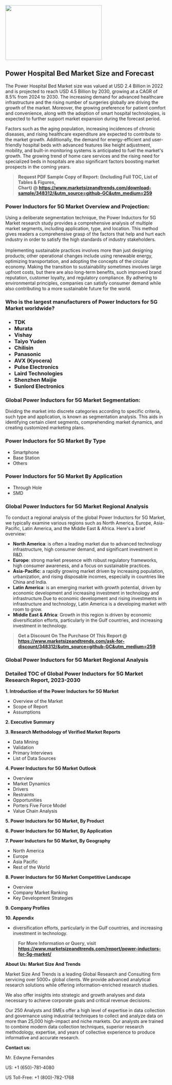 <p><img class="alignnone size-medium wp-image-20088" src="https://ffe5etoiles.com/wp-content/uploads/2024/12/MST1-300x171.png" alt="" width="300" height="171" /></p><h2>Power Hospital Bed Market Size and Forecast</h2><p>The Power Hospital Bed Market size was valued at USD 2.4 Billion in 2022 and is projected to reach USD 4.5 Billion by 2030, growing at a CAGR of 8.5% from 2024 to 2030. The increasing demand for advanced healthcare infrastructure and the rising number of surgeries globally are driving the growth of the market. Moreover, the growing preference for patient comfort and convenience, along with the adoption of smart hospital technologies, is expected to further support market expansion during the forecast period.</p><p>Factors such as the aging population, increasing incidences of chronic diseases, and rising healthcare expenditure are expected to contribute to the market growth. Additionally, the demand for energy-efficient and user-friendly hospital beds with advanced features like height adjustment, mobility, and built-in monitoring systems is anticipated to fuel the market's growth. The growing trend of home care services and the rising need for specialized beds in hospitals are also significant factors boosting market prospects in the coming years.</p></p><blockquote id="" class=""><strong>Request PDF Sample Copy of Report: (Including Full TOC, List of Tables &amp; Figures, Chart)&nbsp;@&nbsp;<strong><a href="https://www.marketsizeandtrends.com/download-sample/348312/&utm_source=github-GC&utm_medium=259" target="_blank">https://www.marketsizeandtrends.com/download-sample/348312/&utm_source=github-GC&utm_medium=259</a></strong></strong></blockquote><h3 id="" class="">Power Inductors for 5G Market&nbsp;Overview and Projection:</h3><p id="" class="">Using a deliberate segmentation technique, the Power Inductors for 5G Market research study provides a comprehensive analysis of multiple market segments, including application, type, and location. This method gives readers a comprehensive grasp of the factors that help and hurt each industry in order to satisfy the high standards of industry stakeholders. <br /> <br />Implementing sustainable practices involves more than just designing products; other operational changes include using renewable energy, optimizing transportation, and adopting the concepts of the circular economy. Making the transition to sustainability sometimes involves large upfront costs, but there are also long-term benefits, such improved brand reputation, customer loyalty, and regulatory compliance. By adhering to environmental principles, companies can satisfy consumer demand while also contributing to a more sustainable future for the world.</p><h3 id="" class="">Who is the largest manufacturers of&nbsp;Power Inductors for 5G Market worldwide?</h3><h3 class=""><p><ul><li>TDK </li><li> Murata </li><li> Vishay </li><li> Taiyo Yuden </li><li> Chilisin </li><li> Panasonic </li><li> AVX (Kyocera) </li><li> Pulse Electronics </li><li> Laird Technologies </li><li> Shenzhen Maijie </li><li> Sunlord Electronics</li></ul></p></h3><h3 id="" class="">Global&nbsp;Power Inductors for 5G Market Segmentation:</h3><p id="" class="">Dividing the market into discrete categories according to specific criteria, such type and application, is known as segmentation analysis. This aids in identifying certain client segments, comprehending market dynamics, and creating customized marketing plans.</p><h3 id="" class="">Power Inductors for 5G Market&nbsp;By Type</h3><p><p><ul><li>Smartphone</li><li> Base Station</li><li> Others</p></li></ul></p></p><h3 id="" class="">Power Inductors for 5G Market&nbsp;By Application</h3><p class=""><p><ul><li>Through Hole</li><li> SMD</li></ul></p></p><h3 id="" class="">Global Power Inductors for 5G Market Regional Analysis</h3><p id="" class="">To conduct a regional analysis of the global Power Inductors for 5G Market, we typically examine various regions such as North America, Europe, Asia-Pacific, Latin America, and the Middle East &amp; Africa. Here's a brief overview:</p><ul><li><strong>North America</strong>: is often a leading market due to advanced technology infrastructure, high consumer demand, and significant investment in R&amp;D.</li><li><strong>Europe</strong>: strong market presence with robust regulatory frameworks, high consumer awareness, and a focus on sustainable practices.</li><li><strong>Asia-Pacific</strong>: a rapidly growing market driven by increasing population, urbanization, and rising disposable incomes, especially in countries like China and India.</li><li><strong>Latin America</strong>: is an emerging market with growth potential, driven by economic development and increasing investment in technology and infrastructure.Due to economic development and rising investments in infrastructure and technology, Latin America is a developing market with room to grow.</li><li><strong>Middle East &amp; Africa</strong>: Growth in this region is driven by economic diversification efforts, particularly in the Gulf countries, and increasing investment in technology.</li></ul><blockquote id="" class=""><strong>Get a Discount On The Purchase Of This Report @ <strong><a href="https://www.marketsizeandtrends.com/ask-for-discount/348312/&utm_source=github-GC&utm_medium=259" target="_blank">https://www.marketsizeandtrends.com/ask-for-discount/348312/&utm_source=github-GC&utm_medium=259</a></strong></strong></blockquote><h3 id="" class="">Global Power Inductors for 5G Market Regional Analysis</h3><h3 id="" class="">Detailed TOC of Global Power Inductors for 5G Market Research Report, 2023-2030</h3><p id="" class=""><strong>1. Introduction of the Power Inductors for 5G Market</strong></p><ul><li>Overview of the Market</li><li>Scope of Report</li><li>Assumptions</li></ul><p id="" class=""><strong>2. Executive Summary</strong></p><p id="" class=""><strong>3. Research Methodology of Verified Market Reports</strong></p><ul><li>Data Mining</li><li>Validation</li><li>Primary Interviews</li><li>List of Data Sources</li></ul><p id="" class=""><strong>4. Power Inductors for 5G Market Outlook</strong></p><ul><li>Overview</li><li>Market Dynamics</li><li>Drivers</li><li>Restraints</li><li>Opportunities</li><li>Porters Five Force Model</li><li>Value Chain Analysis</li></ul><p id="" class=""><strong>5. Power Inductors for 5G Market, By Product</strong></p><p id="" class=""><strong>6. Power Inductors for 5G Market, By Application</strong></p><p id="" class=""><strong>7. Power Inductors for 5G Market, By Geography</strong></p><ul><li>North America</li><li>Europe</li><li>Asia Pacific</li><li>Rest of the World</li></ul><p id="" class=""><strong>8. Power Inductors for 5G Market Competitive Landscape</strong></p><ul><li>Overview</li><li>Company Market Ranking</li><li>Key Development Strategies</li></ul><p id="" class=""><strong>9. Company Profiles</strong></p><p id="" class=""><strong>10. Appendix</strong></p><ul><li>diversification efforts, particularly in the Gulf countries, and increasing investment in technology.</li></ul><blockquote id="" class=""><strong>For More Information or Query, visit <strong><strong><a href="https://www.marketsizeandtrends.com/report/power-inductors-for-5g-market/" target="_blank">https://www.marketsizeandtrends.com/report/power-inductors-for-5g-market/</a></strong></strong></strong></blockquote><p id="" class=""><strong>About Us: Market Size And Trends</strong></p><p id="" class="">Market Size And Trends is a leading Global Research and Consulting firm servicing over 5000+ global clients. We provide advanced analytical research solutions while offering information-enriched research studies.</p><p id="" class="">We also offer insights into strategic and growth analyses and data necessary to achieve corporate goals and critical revenue decisions.</p><p id="" class="">Our 250 Analysts and SMEs offer a high level of expertise in data collection and governance using industrial techniques to collect and analyze data on more than 25,000 high-impact and niche markets. Our analysts are trained to combine modern data collection techniques, superior research methodology, expertise, and years of collective experience to produce informative and accurate research.</p><p id="" class=""><strong>Contact us:</strong></p><p id="" class="">Mr. Edwyne Fernandes</p><p id="" class="">US: +1 (650)-781-4080</p><p id="" class="">US Toll-Free: +1 (800)-782-1768</p>

